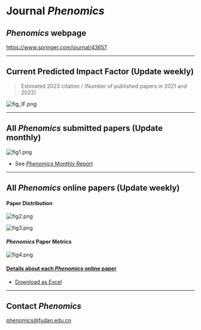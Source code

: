 # Journal *Phenomics*

## *Phenomics* webpage 

https://www.springer.com/journal/43657

-----

## Current Predicted Impact Factor (Update weekly)

> Estimated 2023 citation / (Number of published papers in 2021 and 2022)

![fig_IF.png](https://gitee.com/telogen/Journal-Phenomics/raw/master/figures/fig_IF.png)


-----


## All *Phenomics* submitted papers (Update monthly)

<!-- 月初修改 -->
![fig1.png](https://gitee.com/telogen/Journal-Phenomics/raw/master/figures/fig1.png)

- See [*Phenomics* Monthly Report](https://kdocs.cn/l/clR9KnB3xKQp)


-----

## All *Phenomics* online papers (Update weekly)

#### Paper Distribution
<!-- fig2 文章分布、citation分布图 每周修改-->
![fig2.png](https://gitee.com/telogen/Journal-Phenomics/raw/master/figures/fig2.png)

<!-- fig3 subject分布图 暂不修改 -->
![fig3.png](https://gitee.com/telogen/Journal-Phenomics/raw/master/figures/fig3.png)

#### *Phenomics* Paper Metrics
<!-- fig4 增量趋势图 每周修改 -->
![fig4.png](https://gitee.com/telogen/Journal-Phenomics/raw/master/figures/fig4.png)

<!-- 每周修改 -->
#### [Details about each *Phenomics* online paper](https://github.com/Telogen/Journal-Phenomics/blob/master/weekly_online_paper_metrices/README.md)

- [Download as Excel](https://github.com/Telogen/Journal-Phenomics/blob/master/weekly_online_paper_metrices/all_Phenomics_paper_metrics.xlsx)


-----

## Contact *Phenomics*

phenomics@fudan.edu.cn


